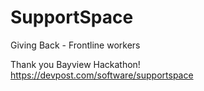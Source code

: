 # SupportSpace
Giving Back - Frontline workers

Thank you Bayview Hackathon!
https://devpost.com/software/supportspace
